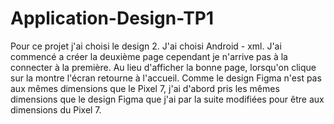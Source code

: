 # Application-Design-TP1

Pour ce projet j'ai choisi le design 2.
J'ai choisi Android - xml.
J'ai commencé a créer la deuxième page cependant je n'arrive pas à la connecter à la première. Au lieu d'afficher la bonne page, lorsqu'on clique sur la montre l'écran retourne à l'accueil.
Comme le design Figma n'est pas aux mêmes dimensions que le Pixel 7, j'ai d'abord pris les mêmes dimensions que le design Figma que j'ai par la suite modifiées pour être aux dimensions du Pixel 7. 
